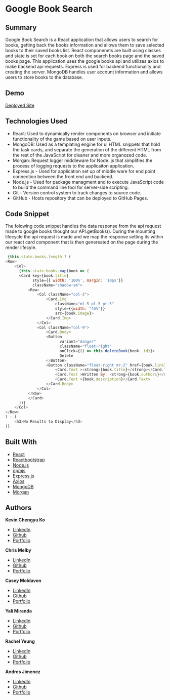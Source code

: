 # Google Book Search 

## Summary 
 Google Book Search is a React application that allows users to search for books, getting back the books information and allows them to save selected books to their saved books list. React componenets are built using classes and state is set for each book on both the search books page and the saved books page. This application uses the google books api and utilizes axios to make backend api requests. Express is used for backend functionality and creating the server. MongoDB handles user account information and allows users to store books to the database. 

## Demo
[Deployed Site](https://quiet-lake-98090.herokuapp.com/) 

 
## Technologies Used
- React: Used to dynamically render components on browser and initiate functionality of the game based on user inputs.
- MongoDB: Used as a templating engine for ul HTML snippets that hold the task cards, and separate the generation of the        different HTML from the rest of the JavaScript for cleaner and more organozed code.
- Morgan: Request logger middleware for Node. js that simplifies the process of logging requests to the applicaiton application.
- Express.js - Used for application set up of middle ware for end point connection between the front end and backend.
- Node.js - Used for package managment and to execute JavaScript code to build the command line tool for server-side scripting.
- Git - Version control system to track changes to source code.
- GitHub - Hosts repository that can be deployed to GitHub Pages.
 
## Code Snippet
The folowing code snippet handles the data response from the api request made to google books thought our API.getBooks(). During the mounting lifecycle the api request is made and we map the response setting its within our react card component that is then genereated on the page during the render lifecyle. 
```js
 {this.state.books.length ? (
<Row>
    <Col>
      {this.state.books.map(book => (
      <Card key={book.title} 
            style={{ width: '100%', margin: '10px'}}  
            className="shadow-sm">
          <Row>
              <Col className="col-3">
                  <Card.Img 
                      className="ml-5 pl-5 pt-5" 
                      style={{width: "45%"}} 
                      src={book.image}>
                  </Card.Img>
              </Col>
              <Col className="col-9">
                  <Card.Body>
                  <Button 
                        variant="danger" 
                        className="float-right" 
                        onClick={() => this.deleteBook(book._id)}>
                        Delete
                  </Button>
                  <Button className="float-right mr-2" href={book.link}>View</Button>
                      <Card.Text ><strong>{book.title}</strong></Card.Text>
                      <Card.Text >Written By: <strong>{book.authors}</strong></Card.Text>
                      <Card.Text >{book.description}</Card.Text>
                  </Card.Body>
              </Col>
          </Row>
          </Card>
      ))}
    </Col>
</Row>
) : (
    <h3>No Results to Display</h3>
)}
```

## Built With
* [React](https://reactjs.org/docs/getting-started.html)
* [Reactbootstrap](https://www.npmjs.com/package/react-bootstrap)
* [Node.js](https://nodejs.org/en/)
* [npmjs](https://docs.npmjs.com/)
* [Express.js](https://expressjs.com/)
* [Axios](https://www.npmjs.com/package/axios)
* [MongoDB](https://www.mongodb.com/)
* [Morgan](https://www.npmjs.com/package/morgan)

## Authors

**Kevin Chengyu Ko**
- [LinkedIn](https://www.linkedin.com/in/kevin-ko-ab7a98196/)
- [Github](https://github.com/kokevin678/)
- [Portfolio](https://kokevin678.github.io/portfolio/)

**Chris Melby**
- [LinkedIn](https://www.linkedin.com/in/chris-melby-71106b126/)
- [Github](https://github.com/cmelby)
- [Portfolio](https://cmelby.github.io/portfolio/)

**Casey Moldavon**
- [LinkedIn](https://www.linkedin.com/in/casey-moldavon-442a1761/)
- [Github](https://github.com/casey-moldavon)
- [Portfolio](https://casey-moldavon.github.io/react-portfolio/)

**Yali Miranda**
- [LinkedIn](https://www.linkedin.com/in/yal%C3%AD-miranda-8b4b94199/)
- [Github](https://github.com/yjmiranda)
- [Portfolio](https://yali-miranda-portfolio.herokuapp.com/)

**Rachel Yeung**
* [LinkedIn](https://www.linkedin.com/in/rachel-yeung-814986159/)
* [Github](https://github.com/xrachhel)
* [Portfolio](https://rachelyeung.herokuapp.com/)

**Andres Jimenez**
- [LinkedIn](https://www.linkedin.com/in/andres-felipe-jimenez-ferreira-b67a35192/)
- [Github](https://github.com/AndresF97?tab=repositories)
- [Portfolio](https://andresf97.github.io/Basic_portfolio_2/public/index.html)
